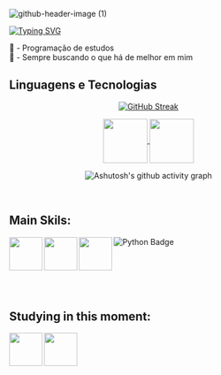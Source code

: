 ![github-header-image (1)](https://github.com/Vinicius-Eira/Vinicius-Eira/assets/161368325/49b7519a-69c6-4642-aa59-1a6f16e9640e)


[![Typing SVG](https://readme-typing-svg.demolab.com?font=Fira+Code&weight=500&pause=1000&color=F7F7F7&random=false&width=435&lines=Seja+bem-vindo+ao+meu+perfil)](https://git.io/typing-svg)

🐍 - Programação de estudos <br>
🧠 - Sempre buscando o que há de melhor em mim

## Linguagens e Tecnologias

<div align="center">
  
[![GitHub Streak](https://streak-stats.demolab.com?user=Vinicius-Eira&theme=shadow-blue&hide_border=falso&locale=pt_BR&card_width=900&card_height=200)](https://git.io/streak-stats)

</div>

<div align="center"> 

  <a href="mailto:vsantos.eira09@gmail.com">
<img align="center" height="80" width="80" src="https://github.com/carolbarbosa101/carolbarbosa101/assets/44561610/2856fdde-3200-4398-8290-a0e45d3a35a0">
</a>
    <a href="https://www.linkedin.com/in/vinícius-eira/" target="_blank">
        <img align="center" height="80" width="80" src="https://github.com/carolbarbosa101/carolbarbosa101/assets/44561610/bc26a6f8-f0d3-4f15-82e1-55680c48f269">
    </a>
</div>

<div align="center">

![Ashutosh's github activity graph](https://ssr-contributions-svg.vercel.app/_/Vinicius-Eira?chart=3dbar&gap=0.6&scale=2&flatten=2&animation=wave&animation_duration=1&animation_delay=0.05&animation_amplitude=20&animation_frequency=0.5&animation_wave_center=10_0&format=svg&weeks=30&theme=blue&dark=true) 

</div>


<br>
    
<h2 align="left"> Main Skils: </h2>
<img src="https://img.shields.io/badge/-Python-0D1117?style=for-the-badge&logo=python&labelColor=0D1117&textColor=0D1117" alt="Python Badge">

<img align="left" height="60" width="60" src="https://github.com/Vinicius-Eira/Vinicius-Eira/assets/161368325/fcf95457-b651-4994-9ee2-bad4612f38d8">

<img align="left" height="60" width="60" src="https://github.com/Vinicius-Eira/Vinicius-Eira/assets/161368325/58ce6ea7-ac41-4c06-b93a-f36572ffe66e">

 <img align="left" height="60" width="60" src="https://github.com/Vinicius-Eira/Vinicius-Eira/assets/161368325/8afb8de0-930f-4e40-b290-6fd77870692c">
</div>

<br>
<br> 
<br>
<br>
<br>
<br> 


<h2 align="left"> Studying in this moment: </h2>

<div style="display: inline_block">
 <img align="left" height="60" width="60" src="https://github.com/Vinicius-Eira/Vinicius-Eira/assets/161368325/cf9c0228-0393-4ff6-98ee-b756bc7f58f7">
  
 <img align="left" height="60" width="60" src="https://github.com/Vinicius-Eira/Vinicius-Eira/assets/161368325/c5668699-a987-441c-9511-0cb84aab670b">


</div> 

<br>
<br> 
<br>
<br>
<br>
<br> 

<div align="center">
  


